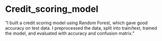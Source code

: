 # Credit_scoring_model
“I built a credit scoring model using Random Forest, which gave good accuracy on test data. I preprocessed the data, split into train/test, trained the model, and evaluated with accuracy and confusion matrix.”
